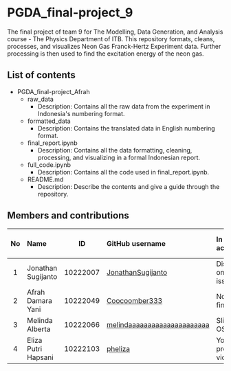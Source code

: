 # PGDA_final-project_9
The final project of team 9 for The Modelling, Data Generation, and Analysis course - The Physics Department of ITB. This repository formats, cleans, processes, and visualizes Neon Gas Franck-Hertz Experiment data. Further processing is then used to find the excitation energy of the neon gas.

## List of contents
- PGDA_final-project_Afrah
  - raw_data
    * Description: Contains all the raw data from the experiment in Indonesia's numbering format.
  - formatted_data
    * Description: Contains the translated data in English numbering format.
  - final_report.ipynb
    * Description: Contains all the data formatting, cleaning, processing, and visualizing in a formal Indonesian report.
  - full_code.ipynb
    * Description: Contains all the code used in final_report.ipynb.
  - README.md
    * Description: Describe the contents and give a guide through the repository.

## Members and contributions
No | Name | ID | GitHub username | In charge activity | Info with link | Shared max point 
:-: | :- | :-: | :- | :- | :- | :-:
1 | Jonathan Sugijanto | 10222007 | [JonathanSugijanto](https://github.com/jonathansugijanto) | Discussion on GitHub issues | [title](github/gist_link) | 10
2 | Afrah Damara Yani | 10222049 | [Coocoomber333](https://github.com/Coocoomber333) | Notebook finalization |  [title](github/gist_link) | 50
3 | Melinda Alberta | 10222066 | [melindaaaaaaaaaaaaaaaaaaaaa](https://github.com/melindaaaaaaaaaaaaaaaaaaaaa) | Slide on OSF | [title](github/gist_link) | 20 
4 | Eliza Putri Hapsani | 10222103 | [pheliza](https://github.com/pheliza) | YouTube presenation video | [title](github/gist_link) | 20
